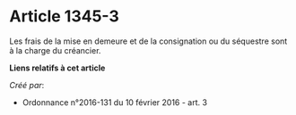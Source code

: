 # Article 1345-3

Les frais de la mise en demeure et de la consignation ou du séquestre sont à la charge du créancier.

**Liens relatifs à cet article**

_Créé par_:

  - Ordonnance n°2016-131 du 10 février 2016 - art. 3
